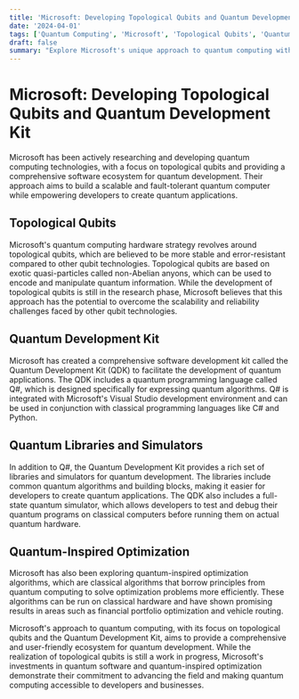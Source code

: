 ```yaml
---
title: 'Microsoft: Developing Topological Qubits and Quantum Development Kit'
date: '2024-04-01'
tags: ['Quantum Computing', 'Microsoft', 'Topological Qubits', 'Quantum Development Kit', 'Q#']
draft: false
summary: "Explore Microsoft's unique approach to quantum computing with their pursuit of topological qubits and their comprehensive Quantum Development Kit for building quantum applications."
---
```


# Microsoft: Developing Topological Qubits and Quantum Development Kit

Microsoft has been actively researching and developing quantum computing technologies, with a focus on topological qubits and providing a comprehensive software ecosystem for quantum development. Their approach aims to build a scalable and fault-tolerant quantum computer while empowering developers to create quantum applications.

## Topological Qubits

Microsoft's quantum computing hardware strategy revolves around topological qubits, which are believed to be more stable and error-resistant compared to other qubit technologies. Topological qubits are based on exotic quasi-particles called non-Abelian anyons, which can be used to encode and manipulate quantum information. While the development of topological qubits is still in the research phase, Microsoft believes that this approach has the potential to overcome the scalability and reliability challenges faced by other qubit technologies.

## Quantum Development Kit

Microsoft has created a comprehensive software development kit called the Quantum Development Kit (QDK) to facilitate the development of quantum applications. The QDK includes a quantum programming language called Q#, which is designed specifically for expressing quantum algorithms. Q# is integrated with Microsoft's Visual Studio development environment and can be used in conjunction with classical programming languages like C# and Python.

## Quantum Libraries and Simulators

In addition to Q#, the Quantum Development Kit provides a rich set of libraries and simulators for quantum development. The libraries include common quantum algorithms and building blocks, making it easier for developers to create quantum applications. The QDK also includes a full-state quantum simulator, which allows developers to test and debug their quantum programs on classical computers before running them on actual quantum hardware.

## Quantum-Inspired Optimization

Microsoft has also been exploring quantum-inspired optimization algorithms, which are classical algorithms that borrow principles from quantum computing to solve optimization problems more efficiently. These algorithms can be run on classical hardware and have shown promising results in areas such as financial portfolio optimization and vehicle routing.

Microsoft's approach to quantum computing, with its focus on topological qubits and the Quantum Development Kit, aims to provide a comprehensive and user-friendly ecosystem for quantum development. While the realization of topological qubits is still a work in progress, Microsoft's investments in quantum software and quantum-inspired optimization demonstrate their commitment to advancing the field and making quantum computing accessible to developers and businesses.
